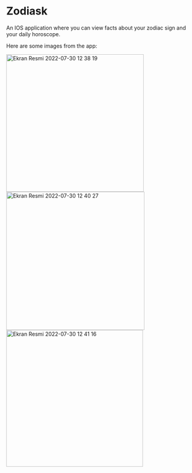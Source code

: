 # Zodiask
An IOS application where you can view facts about your zodiac sign and your daily horoscope.

Here are some images from the app: 


<img width="365" alt="Ekran Resmi 2022-07-30 12 38 19" src="https://user-images.githubusercontent.com/74200767/181905003-d133342c-3f78-46c2-8b59-62a89ac75ab3.png"> <img width="367" alt="Ekran Resmi 2022-07-30 12 40 27" src="https://user-images.githubusercontent.com/74200767/181905005-70bd37f2-feaa-4ea8-9885-1bc031aac7ed.png"> <img width="363" alt="Ekran Resmi 2022-07-30 12 41 16" src="https://user-images.githubusercontent.com/74200767/181905009-50a53d0a-dbde-4022-a7f4-f0eeac36f1d8.png">
